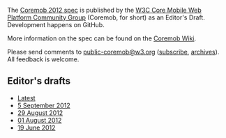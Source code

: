 The [Coremob 2012 spec](http://coremob.github.com/coremob-2012/) is published by the [W3C Core Mobile Web Platform Community Group](http://coremob.org) (Coremob, for short) as an Editor's Draft. Development happens on GitHub.

More information on the spec can be found on the [Coremob Wiki](http://www.w3.org/community/coremob/wiki/Specs/).

Please send comments to [public-coremob@w3.org](mailto:public-coremob@w3.org) ([subscribe](mailto:public-coremob-request@w3.org), [archives](http://lists.w3.org/Archives/Public/public-coremob/)). All feedback is welcome.

Editor's drafts
---------------

* [Latest](http://coremob.github.com/coremob-2012/)
* [5 September 2012](http://coremob.github.com/coremob-2012/ED-coremob-20120905.html)
* [29 August 2012](http://coremob.github.com/coremob-2012/ED-coremob-20120829.html)
* [01 August 2012](http://coremob.github.com/coremob-2012/ED-coremob-20120801.html)
* [19 June 2012](http://coremob.github.com/coremob-2012/ED-coremob-20120619.html)